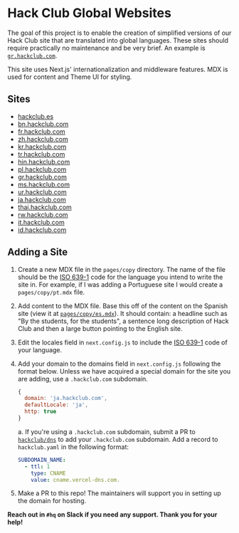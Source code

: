 # Hack Club Global Websites

The goal of this project is to enable the creation of simplified versions of our Hack Club site that are translated into global languages. These sites should require practically no maintenance and be very brief. An example is [`gr.hackclub.com`](https://gr.hackclub.com).

This site uses Next.js' internationalization and middleware features. MDX is used for content and Theme UI for styling.

## Sites

- [hackclub.es](https://hackclub.es)
- [bn.hackclub.com](https://bn.hackclub.com)
- [fr.hackclub.com](https://fr.hackclub.com)
- [zh.hackclub.com](https://zh.hackclub.com)
- [kr.hackclub.com](https://kr.hackclub.com)
- [tr.hackclub.com](https://tr.hackclub.com)
- [hin.hackclub.com](https://hin.hackclub.com)
- [pl.hackclub.com](https://pl.hackclub.com)
- [gr.hackclub.com](https://gr.hackclub.com)
- [ms.hackclub.com](https://ms.hackclub.com)
- [ur.hackclub.com](https://ur.hackclub.com)
- [ja.hackclub.com](https://ja.hackclub.com)
- [thai.hackclub.com](https://thai.hackclub.com)
- [rw.hackclub.com](https://rw.hackclub.com)
- [it.hackclub.com](https://it.hackclub.com)
- [id.hackclub.com](https://id.hackclub.com)

## Adding a Site

1. Create a new MDX file in the `pages/copy` directory. The name of the file should be the [ISO 639-1](https://en.wikipedia.org/wiki/ISO_639-1) code for the language you intend to write the site in. For example, if I was adding a Portuguese site I would create a `pages/copy/pt.mdx` file.

2. Add content to the MDX file. Base this off of the content on the Spanish site (view it at [`pages/copy/es.mdx`](/pages/copy/es.mdx)). It should contain: a headline such as "By the students, for the students", a sentence long description of Hack Club and then a large button pointing to the English site.

3. Edit the locales field in `next.config.js` to include the [ISO 639-1](https://en.wikipedia.org/wiki/ISO_639-1) code of your language.

4. Add your domain to the domains field in `next.config.js` following the format below. Unless we have acquired a special domain for the site you are adding, use a `.hackclub.com` subdomain.
    ```javascript
    {
      domain: 'ja.hackclub.com',
      defaultLocale: 'ja',
      http: true
    }
    ```

    a. If you're using a `.hackclub.com` subdomain, submit a PR to [`hackclub/dns`](https://github.com/hackclub/dns) to add your `.hackclub.com` subdomain. Add a record to `hackclub.yaml` in the following format:
    
    ```yaml
    SUBDOMAIN_NAME:
      - ttl: 1
        type: CNAME
        value: cname.vercel-dns.com.
    ```

6. Make a PR to this repo! The maintainers will support you in setting up the domain for hosting.

**Reach out in `#hq` on Slack if you need any support. Thank you for your help!**

